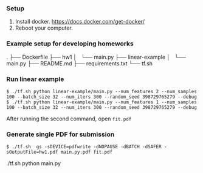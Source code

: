 ### Setup

1. Install docker. https://docs.docker.com/get-docker/
2. Reboot your computer.

### Example setup for developing homeworks

.
├── Dockerfile
├── hw1
│   └── main.py
├── linear-example
│   └── main.py
├── README.md
├── requirements.txt
└── tf.sh


### Run linear example

```
$ ./tf.sh python linear-example/main.py --num_features 2 --num_samples 100 --batch_size 32 --num_iters 300 --random_seed 398729765279 --debug
$ ./tf.sh python linear-example/main.py --num_features 1 --num_samples 100 --batch_size 32 --num_iters 300 --random_seed 398729765279 --debug
```

After running the second command, open `fit.pdf`

### Generate single PDF for submission

```
$ ./tf.sh  gs -sDEVICE=pdfwrite -dNOPAUSE -dBATCH -dSAFER -sOutputFile=hw1.pdf main.py.pdf fit.pdf
```

./tf.sh python main.py